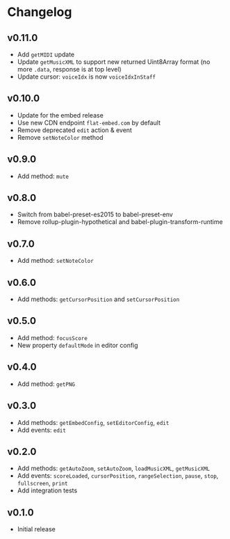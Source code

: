 # Changelog

## v0.11.0

* Add `getMIDI` update
* Update `getMusicXML` to support new returned Uint8Array format (no more `.data`, response is at top level)
* Update cursor: `voiceIdx` is now `voiceIdxInStaff`

## v0.10.0

* Update for the embed release
* Use new CDN endpoint `flat-embed.com` by default
* Remove deprecated `edit` action & event
* Remove `setNoteColor` method

## v0.9.0

* Add method: `mute`

## v0.8.0

* Switch from babel-preset-es2015 to babel-preset-env
* Remove rollup-plugin-hypothetical and babel-plugin-transform-runtime

## v0.7.0

* Add method: `setNoteColor`

## v0.6.0

* Add methods: `getCursorPosition` and `setCursorPosition`

## v0.5.0

* Add method: `focusScore`
* New property `defaultMode` in editor config

## v0.4.0

* Add method: `getPNG`

## v0.3.0

* Add methods: `getEmbedConfig`, `setEditorConfig`, `edit`
* Add events: `edit`

## v0.2.0

* Add methods: `getAutoZoom`, `setAutoZoom`, `loadMusicXML`, `getMusicXML`
* Add events: `scoreLoaded`, `cursorPosition`, `rangeSelection`, `pause`, `stop`, `fullscreen`, `print`
* Add integration tests

## v0.1.0

* Initial release
